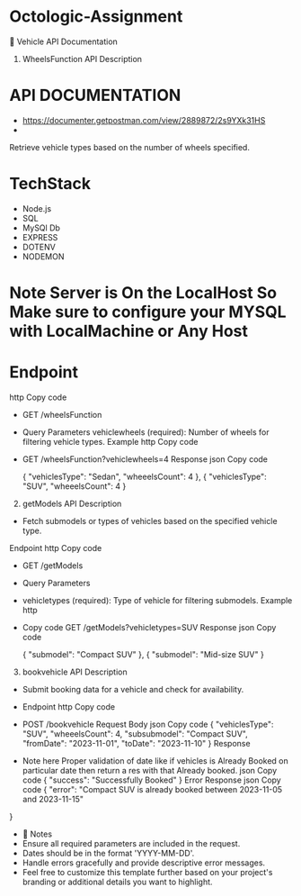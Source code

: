 # Octologic-Assignment

🚗 Vehicle API Documentation
1. WheelsFunction API
Description

# API DOCUMENTATION
- https://documenter.getpostman.com/view/2889872/2s9YXk31HS
- 
Retrieve vehicle types based on the number of wheels specified.

 # TechStack
 - Node.js
 - SQL
 - MySQl Db
 - EXPRESS
 - DOTENV
 - NODEMON


 # Note Server is On the LocalHost So Make sure to configure your MYSQL with LocalMachine or Any Host
 
 # Endpoint
http
Copy code
- GET /wheelsFunction
- Query Parameters
  vehiclewheels (required): Number of wheels for filtering vehicle types.
Example
http
Copy code
- GET /wheelsFunction?vehiclewheels=4
Response
json
Copy code

  {
    "vehiclesType": "Sedan",
    "wheeelsCount": 4
  },
  {
    "vehiclesType": "SUV",
    "wheeelsCount": 4
  }



2. getModels API
Description
 - Fetch submodels or types of vehicles based on the specified vehicle type.

Endpoint
http
Copy code
 - GET /getModels
- Query Parameters
- vehicletypes (required): Type of vehicle for filtering submodels.
Example
http
- Copy code
GET /getModels?vehicletypes=SUV
Response
json
Copy code

  {
    "submodel": "Compact SUV"
  },
  {
    "submodel": "Mid-size SUV"
  }



3. bookvehicle API
Description
- Submit booking data for a vehicle and check for availability.

- Endpoint
http
Copy code
- POST /bookvehicle
Request Body
json
Copy code
{
  "vehiclesType": "SUV",
  "wheeelsCount": 4,
  "subsubmodel": "Compact SUV",
  "fromDate": "2023-11-01",
  "toDate": "2023-11-10"
}
Response
- Note here Proper validation of date like if vehicles is Already Booked on particular date then return a res with that Already booked.
json
Copy code
{
  "success": "Successfully Booked"
}
Error Response
json
Copy code
{
  "error": "Compact SUV is already booked between 2023-11-05 and 2023-11-15"

}
- 📝 Notes
- Ensure all required parameters are included in the request.
- Dates should be in the format 'YYYY-MM-DD'.
- Handle errors gracefully and provide descriptive error messages.
- Feel free to customize this template further based on your project's branding or additional details you want to highlight.

